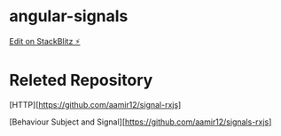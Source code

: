 # angular-signals

[Edit on StackBlitz ⚡️](https://stackblitz.com/edit/stackblitz-starters-anl2j4)

# Releted Repository

[HTTP][https://github.com/aamir12/signal-rxjs]

[Behaviour Subject and Signal][https://github.com/aamir12/signals-rxjs]

